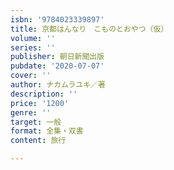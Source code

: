 ```yaml
---
isbn: '9784023339897'
title: 京都はんなり　こものとおやつ（仮）
volume: ''
series: ''
publisher: 朝日新聞出版
pubdate: '2020-07-07'
cover: ''
author: ナカムラユキ／著
description: ''
price: '1200'
genre: ''
target: 一般
format: 全集・双書
content: 旅行

---
```

